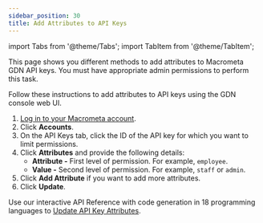 ```yaml
---
sidebar_position: 30
title: Add Attributes to API Keys
---
```


import Tabs from '@theme/Tabs';
import TabItem from '@theme/TabItem';

This page shows you different methods to add attributes to Macrometa GDN API keys. You must have appropriate admin permissions to perform this task.

<Tabs groupId="operating-systems">
<TabItem value="console" label="Web Console">

Follow these instructions to add attributes to API keys using the GDN console web UI.

1. [Log in to your Macrometa account](https://auth-play.macrometa.io/).
1. Click **Accounts**.
1. On the API Keys tab, click the ID of the API key for which you want to limit permissions.
1. Click **Attributes** and provide the following details:
    - **Attribute -** First level of permission. For example, `employee`.
    - **Value -** Second level of permission. For example, `staff` or `admin`.
1. Click **Add Attribute** if you want to add more attributes.
1. Click **Update**.

</TabItem>
<TabItem value="api" label="REST API">

Use our interactive API Reference with code generation in 18 programming languages to [Update API Key Attributes](https://www.macrometa.com/docs/api#/operations/UpdateTheAttributesForApiKey).

</TabItem>
</Tabs>
